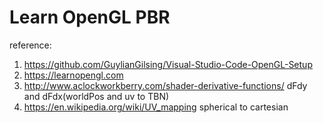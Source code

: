 # Learn OpenGL PBR
reference:
1. https://github.com/GuylianGilsing/Visual-Studio-Code-OpenGL-Setup
2. https://learnopengl.com
3. http://www.aclockworkberry.com/shader-derivative-functions/   dFdy and dFdx(worldPos and uv to TBN)
4. https://en.wikipedia.org/wiki/UV_mapping     spherical to cartesian